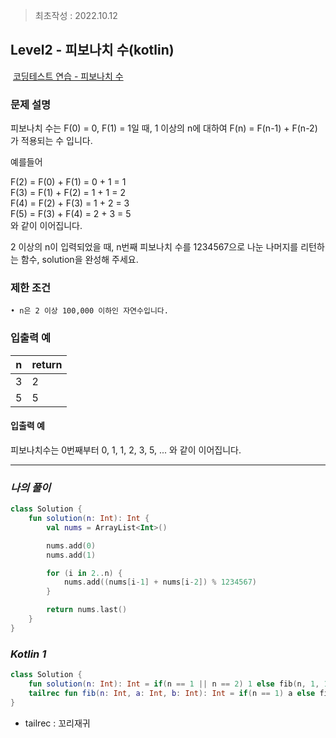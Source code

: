 > 최초작성 : 2022.10.12

## ******Level2 - 피보나치 수****(kotlin)**

 [코딩테스트 연습 - 피보나치 수](https://school.programmers.co.kr/learn/courses/30/lessons/12945)

### 문제 설명
피보나치 수는 F(0) = 0, F(1) = 1일 때, 1 이상의 n에 대하여 F(n) = F(n-1) + F(n-2) 가 적용되는 수 입니다.

예를들어

F(2) = F(0) + F(1) = 0 + 1 = 1<br>
F(3) = F(1) + F(2) = 1 + 1 = 2<br>
F(4) = F(2) + F(3) = 1 + 2 = 3<br>
F(5) = F(3) + F(4) = 2 + 3 = 5<br>
와 같이 이어집니다.

2 이상의 n이 입력되었을 때, n번째 피보나치 수를 1234567으로 나눈 나머지를 리턴하는 함수, solution을 완성해 주세요.

### 제한 조건
	• n은 2 이상 100,000 이하인 자연수입니다.

### **​입출력 예** 
| n | return |
|---|--------|
| 3 | 2      |
| 5 | 5      |

#### **입출력 예**
피보나치수는 0번째부터 0, 1, 1, 2, 3, 5, ... 와 같이 이어집니다.

---

### _**나의 풀이**_

```kt
class Solution {
    fun solution(n: Int): Int {
        val nums = ArrayList<Int>()

        nums.add(0)
        nums.add(1)

        for (i in 2..n) {
            nums.add((nums[i-1] + nums[i-2]) % 1234567)
        }

        return nums.last()
    }
}
```

### _**Kotlin 1**_

```kt
class Solution {
    fun solution(n: Int): Int = if(n == 1 || n == 2) 1 else fib(n, 1, 1)  
    tailrec fun fib(n: Int, a: Int, b: Int): Int = if(n == 1) a else fib(n - 1, b % 1234567, (a + b) % 1234567)
}
```

* tailrec : 꼬리재귀